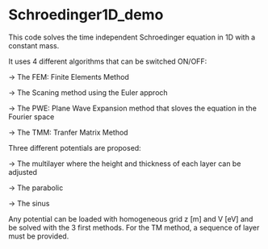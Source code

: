 # Schroedinger1D_demo
This code solves the time independent Schroedinger equation in 1D with a constant mass.

It uses 4 different algorithms that can be switched ON/OFF:

-> The FEM: Finite Elements Method

-> The Scaning method using the Euler approch

-> The PWE: Plane Wave Expansion method that sloves the equation in the Fourier space

-> The TMM: Tranfer Matrix Method

Three different potentials are proposed:

-> The multilayer where the height and thickness of each layer can be adjusted

-> The parabolic

-> The sinus

Any potential can be loaded with homogeneous grid z [m] and V [eV] and be solved with the 3 first methods. For the TM method, a sequence of layer must be provided.
